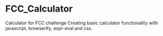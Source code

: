 # FCC_Calculator
Calculator for FCC challenge 
Creating basic calculator functionality with javascript, browserify, expr-eval and css. 
